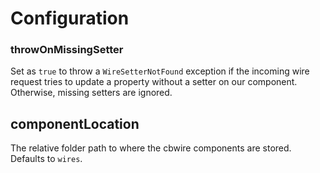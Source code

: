 # Configuration

### throwOnMissingSetter

Set as `true` to throw a `WireSetterNotFound` exception if the incoming wire request tries to update a  property without a setter on our component. Otherwise, missing setters are ignored.

## componentLocation

The relative folder path to where the cbwire components are stored. Defaults to `wires`.


